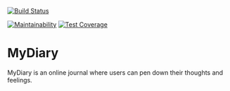 [![Build Status](https://travis-ci.org/blackshady/MyDiary.svg?branch=develop)](https://travis-ci.org/blackshady/MyDiary)

[![Maintainability](https://api.codeclimate.com/v1/badges/94c0b36aa74409c8e81b/maintainability)](https://codeclimate.com/github/blackshady/MyDiary/maintainability)
[![Test Coverage](https://api.codeclimate.com/v1/badges/94c0b36aa74409c8e81b/test_coverage)](https://codeclimate.com/github/blackshady/MyDiary/test_coverage)
# MyDiary
MyDiary is an online journal where users can pen down their thoughts and feelings.
